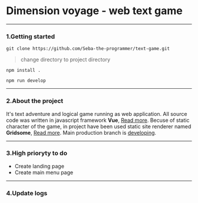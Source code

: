 # Dimension voyage - web text game

---

### 1.Getting started

```
git clone https://github.com/Seba-the-programmer/text-game.git
```

> change directory to project directory

```
npm install .
```

```
npm run develop
```

---

### 2.About the project

It's text adventure and logical game running as web application. All source code was written in javascript framework **Vue**, [Read more][1]. Becuse of static character of the game, in project have been used static site renderer named **Gridsome**, [Read more][2]. Main production branch is [developing][3].

---

### 3.High prioryty to do

- Create landing page
- Create main menu page

---

### 4.Update logs

[1]: https://vuejs.org/
[2]: https://gridsome.org/
[3]: https://github.com/Seba-the-programmer/dimension-voyage/tree/master/developing
